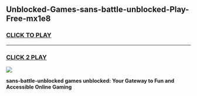 
## Unblocked-Games-sans-battle-unblocked-Play-Free-mx1e8
<h3>
<a href="https://premium76.site?title=sans-battle-unblocked&ref=18A1">CLICK TO PLAY</a></h3>
<hr>

<h3>
<a href="https://premium76.site?title=sans-battle-unblocked&ref=18A1">CLICK 2 PLAY</a>
  
</h3>

<a href="https://premium76.site?title=sans-battle-unblocked&ref=18A1"><img src="https://clearcache.store/games.png"></a>


**sans-battle-unblocked games unblocked: Your Gateway to Fun and Accessible Online Gaming**
